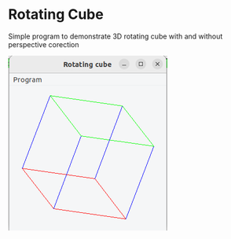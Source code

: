 # Rotating Cube
Simple program to demonstrate 3D rotating cube with and without perspective corection

![Rotating Cube Program Image](https://github.com/dcubranic2/rotcube/blob/master/screenshoot/rotcube.png)



